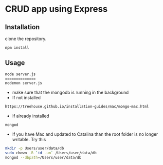 # CRUD app using Express


## Installation

clone the repository.
```bash
npm install
```

## Usage

```bash
node server.js
==============
nodemon server.js
```

* make sure that the mongodb is running in the background
* If not installed 
```bash
https://treehouse.github.io/installation-guides/mac/mongo-mac.html
```
* If already installed
```bash
mongod
```
* If you have Mac and updated to Catalina than the root folder is no longer writable. Try this
```bash
mkdir -p Users/user/data/db
sudo chown -R `id -un` /Users/user/data/db
mongod --dbpath=/Users/user/data/db
```
